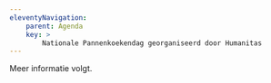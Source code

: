 ```yaml
---
eleventyNavigation:
    parent: Agenda
    key: >
        Nationale Pannenkoekendag georganiseerd door Humanitas
---
```


Meer informatie volgt.